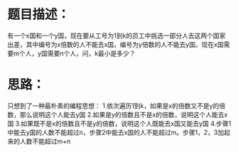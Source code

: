 # 题目描述：
有一个x国和一个y国，现在要从工号为1到k的员工中挑选一部分人去这两个国家出差，其中编号为x倍数的人不能去x国，编号为y倍数的人不能去y国。现在x国需要m个人，y国需要n个人，问，k最小是多少？

# 思路：
只想到了一种最朴素的编程思想：
1.依次遍历1到k，如果是x的倍数又不是y的倍数，那么说明这个人能去y国
2.如果是y的倍数且不是x的倍数，说明这个人能去x国
3.如果既不是x的倍数且不是y的倍数，说明这个人既能去x国又能去y国
4.步骤1中能去y国的人数不能超过n，步骤2中能去x国的人不能超过m。步骤1，2，3加起来的人数不能超过m+n